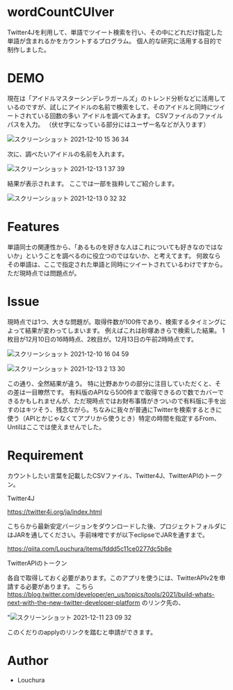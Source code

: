 
# wordCountCUIver
Twitter4Jを利用して、単語でツイート検索を行い、その中にどれだけ指定した単語が含まれるかをカウントするプログラム。
個人的な研究に活用する目的で制作しました。

 
# DEMO
現在は「アイドルマスターシンデレラガールズ」のトレンド分析などに活用しているのですが、試しにアイドルの名前で検索をして、そのアイドルと同時にツイートされている回数の多い
アイドルを調べてみます。
CSVファイルのファイルパスを入力。
（伏せ字になっている部分にはユーザー名などが入ります）

![スクリーンショット 2021-12-10 15 36 34](https://user-images.githubusercontent.com/90515637/145529716-de481ca8-600e-45fa-b119-9ecacde7e187.png)

次に、調べたいアイドルの名前を入れます。


![スクリーンショット 2021-12-13 1 37 39](https://user-images.githubusercontent.com/90515637/145721114-76c9d656-07b2-4795-a9e5-58bcb4e979af.png)


結果が表示されます。
ここでは一部を抜粋してご紹介します。


![スクリーンショット 2021-12-13 0 32 32](https://user-images.githubusercontent.com/90515637/145721124-0996cd69-4e59-4f35-ae65-cc2ec12775cf.png)


# Features
 単語同士の関連性から、「あるものを好きな人はこれについても好きなのではないか」ということを調べるのに役立つのではないか、と考えてます。
 何故ならその単語は、ここで指定された単語と同時にツイートされているわけですから。
 ただ現時点では問題点が。
 
# Issue
現時点では1つ、大きな問題が。取得件数が100件であり、検索するタイミングによって結果が変わってしまいます。
例えばこれは砂塚あきらで検索した結果。
1枚目が12月10日の16時時点、2枚目が。12月13日の午前2時時点です。

![スクリーンショット 2021-12-10 16 04 59](https://user-images.githubusercontent.com/90515637/145722331-1ab7c84f-9c89-4906-832f-21cbdf506d36.png)



![スクリーンショット 2021-12-13 2 13 30](https://user-images.githubusercontent.com/90515637/145722312-eefda0d3-e8a7-4748-8053-a9971804a314.png)



この通り、全然結果が違う。
特に辻野あかりの部分に注目していただくと、その差は一目瞭然です。
有料版のAPIなら500件まで取得できるので数でカバーできるかもしれませんが、ただ現時点ではお財布事情がきついので有料版に手を出すのはキツそう、残念ながら。ちなみに我々が普通にTwitterを検索するときに使う（APIとかじゃなくてアプリから使うとき）特定の時間を指定するFrom、Untilはここでは使えませんでした。
 
# Requirement
 カウントしたい言葉を記載したCSVファイル、Twitter4J、TwitterAPIのトークン。
 
Twitter4J

https://twitter4j.org/ja/index.html

こちらから最新安定バージョンをダウンロードした後、プロジェクトフォルダにはJARを通してください。手前味噌ですが以下eclipseでJARを通すまで。

https://qiita.com/Louchura/items/fddd5c11ce0277dc5b8e
 
 
 TwitterAPIのトークン
 
 
 各自で取得しておく必要があります。このアプリを使うには、TwitterAPIv2を申請する必要があります。
 こちら https://blog.twitter.com/developer/en_us/topics/tools/2021/build-whats-next-with-the-new-twitter-developer-platform のリンク先の、

 "![スクリーンショット 2021-12-11 23 09 32](https://user-images.githubusercontent.com/90515637/145679600-33e6ce05-1930-44f9-b2e5-63221c611a4d.png)

 このくだりのapplyのリンクを踏むと申請ができます。
 
# Author

* Louchura

